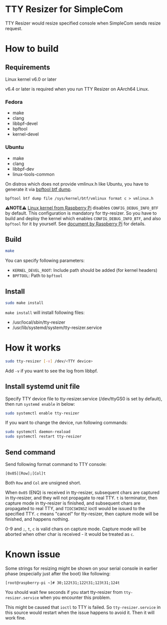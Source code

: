 TTY Resizer for SimpleCom
===

TTY Resizer would resize specified console when SimpleCom sends resize request.

# How to build

## Requirements

Linux kernel v6.0 or later

v6.4 or later is required when you run TTY Resizer on AArch64 Linux.

### Fedora

* make
* clang
* libbpf-devel
* bpftool
* kernel-devel

### Ubuntu

* make
* clang
* libbpf-dev
* linux-tools-common

On distros which does not provide vmlinux.h like Ubuntu, you have to generate it via [bpftool btf dump](https://manpages.ubuntu.com/manpages/focal/man8/bpftool-btf.8.html).

```
bpftool btf dump file /sys/kernel/btf/vmlinux format c > vmlinux.h
```

**⚠️NOTE⚠️** [Linux kernel from Raspberry Pi](https://github.com/raspberrypi/linux) disables `CONFIG_DEBUG_INFO_BTF` by default. This configuration is mandatory for tty-resizer. So you have to build and deploy the kernel which enables `CONFIG_DEBUG_INFO_BTF`, and also `bpftool` for it by yourself. See [document by Raspberry Pi](https://www.raspberrypi.com/documentation/computers/linux_kernel.html) for details.

## Build

```bash
make
```

You can specify following parameters:

* `KERNEL_DEVEL_ROOT`: Include path should be added (for kernel headers)
* `BPFTOOL`: Path to `bpftool`

## Install

```bash
sudo make install
```

`make install` will install following files:

* /usr/local/sbin/tty-resizer
* /usr/lib/systemd/system/tty-resizer.service

# How it works

```bash
sudo tty-resizer [-v] /dev/<TTY device>
```

Add `-v` if you want to see the log from libbpf.

## Install systemd unit file

Specify TTY device file to tty-resizer.service (/dev/ttyGS0 is set by default), then run `systemd enable` in below:

```bash
sudo systemctl enable tty-resizer
```

If you want to change the device, run following commands:

```bash
sudo systemctl daemon-reaload
sudo systemctl restart tty-resizer
```

## Send command

Send following format command to TTY console:

```
[0x05][Row];[Col]t
```

Both `Row` and `Col` are unsigned short.

When `0x05` (ENQ) is received in tty-resizer, subsequent chars are captured in tty-resizer, and they will not propagate to real TTY. `t` is terminator, then capture mode in tty-resizer is finished, and subsequent chars are propagated to real TTY, and `TIOCSWINSZ` ioctl would be issued to the specified TTY. `c` means "cancel" for tty-resizer, then capture mode will be finished, and happens nothing.

0-9 and `;`, `t`, `c` is valid chars on capture mode. Capture mode will be aborted when other char is received - it would be treated as `c`.

# Known issue

Some strings for resizing might be shown on your serial console in earlier phase (especially just after the boot) like following:

```
[root@raspberry-pi ~]# 30;122t31;122t31;123t31;124t
```

You should wait few seconds if you start tty-resizer from `tty-resizer.service` when you encounter this problem.

This might be caused that `ioctl` to TTY is failed. So `tty-resizer.service` in this source would restart when the issue happens to avoid it. Then it will work fine.
